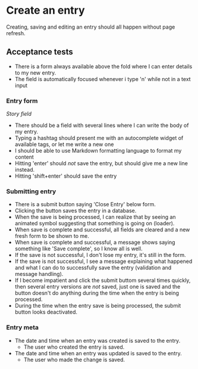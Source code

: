# Create an entry

Creating, saving and editing an entry should all happen without page refresh.

## Acceptance tests

- There is a form always available above the fold where I can enter details
to my new entry.
- The field is automatically focused whenever i type 'n' while not in a text input

### Entry form

*Story field*

- There should be a field with several lines where I can write the body of my entry.
- Typing a hashtag should present me with an autocomplete widget of available tags, or let me write a new one
- I should be able to use Markdown formatting language to format my content
- Hitting 'enter' should _not_ save the entry, but should give me a new line instead.
- Hitting 'shift+enter' should save the entry

### Submitting entry

- There is a submit button saying 'Close Entry' below form.
- Clicking the button saves the entry in a database.
- When the save is being processed, I can realize that by seeing an animated symbol suggesting that something is going on (loader).
- When save is complete and successful, all fields are cleared and a new fresh form to be shown to me.
- When save is complete and successful, a message shows saying something like 'Save complete', so I know all is well.
- If the save is not successful, I don't lose my entry, it's still in the form.
- If the save is not successful, I see a message explaining what happened and what I can do to successfully save the entry (validation and message handling).
- If I become impatient and click the submit buttom several times quickly, then several entry versions are _not_ saved, just one is saved and the button doesn't do anything during the time when the entry is being processed.
- During the time when the entry save is being processed, the submit button looks deactivated.

### Entry meta

- The date and time when an entry was created is saved to the entry.
  - The user who created the entry is saved.
- The date and time when an entry was updated is saved to the entry.
  - The user who made the change is saved.
